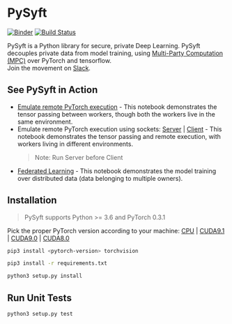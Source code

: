 # PySyft 

[![Binder](https://mybinder.org/badge.svg)](https://mybinder.org/v2/gh/OpenMined/PySyft/master)
[![Build Status](https://travis-ci.org/OpenMined/PySyft.svg?branch=master)](https://travis-ci.org/OpenMined/PySyft)

PySyft is a Python library for secure, private Deep Learning. PySyft decouples private data from model training, using [Multi-Party Computation (MPC)](https://en.wikipedia.org/wiki/Secure_multi-party_computation) over PyTorch and tensorflow.  
Join the movement on [Slack](http://slack.openmined.org/).

## See PySyft in Action
- [Emulate remote PyTorch execution](https://colab.research.google.com/drive/1vsgH0ydHyel5VRAxO2yhRQfXYUuIYkp5) - This notebook demonstrates the tensor passing between workers, though both the workers live in the same environment.
- Emulate remote PyTorch execution using sockets: [Server](https://colab.research.google.com/drive/1-Jb_E_nDuBGHIJ_psI95k-ukh-P_aly-#scrollTo=lrcghOJOWGHw) | [Client](https://colab.research.google.com/drive/1Je1rk7olA9uTWWaqvvt4_gXf7yX1rTBm) - This notebook demonstrates the tensor passing and remote execution, with workers living in different environments.
  > Note: Run Server before Client
- [Federated Learning](https://colab.research.google.com/drive/1F3ALlA3ogfeeVXuwQwVoX4PimzTDJhPy#scrollTo=PTCvX6H9JDCt) - This notebook demonstrates the model training over distributed data (data belonging to multiple owners).

## Installation
> PySyft supports Python >= 3.6 and PyTorch 0.3.1

Pick the proper PyTorch version according to your machine: [CPU](http://download.pytorch.org/whl/cpu/torch-0.3.1-cp36-cp36m-linux_x86_64.whl) | [CUDA9.1](http://download.pytorch.org/whl/cu91/torch-0.3.1-cp36-cp36m-linux_x86_64.whl) | [CUDA9.0](http://download.pytorch.org/whl/cu90/torch-0.3.1-cp36-cp36m-linux_x86_64.whl) | [CUDA8.0](http://download.pytorch.org/whl/cu80/torch-0.3.1-cp36-cp36m-linux_x86_64.whl)
```bash
pip3 install <pytorch-version> torchvision

pip3 install -r requirements.txt

python3 setup.py install
```

## Run Unit Tests

```
python3 setup.py test
```
